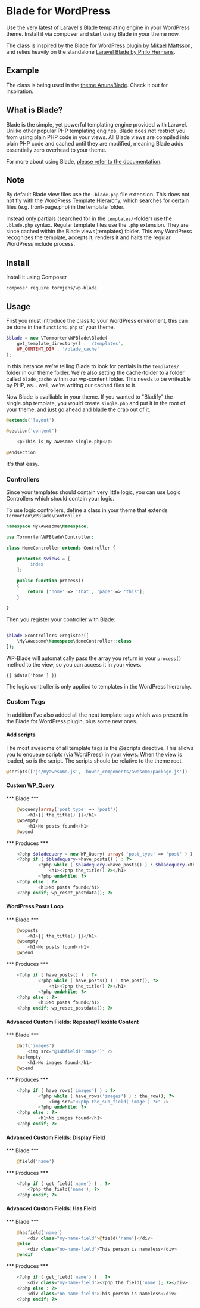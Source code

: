 # Blade for WordPress

Use the very latest of Laravel's Blade templating engine in your WordPress theme. Install it via composer and start using Blade in your theme now.

The class is inspired by the Blade for [WordPress plugin by Mikael Mattsson](https://github.com/MikaelMattsson/blade), and relies heavily on the standalone [Laravel Blade by Philo Hermans](https://github.com/PhiloNL).

## Example

The class is being used in the [theme AnunaBlade](https://github.com/tormjens/anunablade). Check it out for inspiration.

## What is Blade?

Blade is the simple, yet powerful templating engine provided with Laravel. Unlike other popular PHP templating engines, Blade does not restrict you from using plain PHP code in your views. All Blade views are compiled into plain PHP code and cached until they are modified, meaning Blade adds essentially zero overhead to your theme.

For more about using Blade, [please refer to the documentation](http://laravel.com/docs/5.1/blade).

## Note

By default Blade view files use the `.blade.php` file extension. This does not not fly with the WordPress Template Hierarchy, which searches for certain files (e.g. front-page.php) in the template folder.

Instead only partials (searched for in the `templates/`-folder) use the `.blade.php` syntax. Regular template files use the `.php` extension. They are since cached within the Blade views(templates) folder. This way WordPress recognizes the template, accepts it, renders it and halts the regular WordPress include process.

## Install

Install it using Composer

`composer require tormjens/wp-blade`

## Usage

First you must introduce the class to your WordPress enviroment, this can be done in the `functions.php` of your theme.

```php
$blade = new \Tormorten\WPBlade\Blade(
	get_template_directory() . '/templates',
	WP_CONTENT_DIR . '/blade_cache'
);
```

In this instance we're telling Blade to look for partials in the `templates/` folder in our theme folder. We're also setting the cache-folder to a folder called `blade_cache` within our wp-content folder. This needs to be writeable by PHP, as... well, we're writing our cached files to it.

Now Blade is availiable in your theme. If you wanted to "Bladify" the single.php template, you would create `single.php` and put it in the root of your theme, and just go ahead and blade the crap out of it.

```php
@extends('layout')

@section('content')

	<p>This is my awesome single.php</p>

@endsection
```

It's that easy.

### Controllers

Since your templates should contain very little logic, you can use Logic Controllers which should contain your logic.

To use logic controllers, define a class in your theme that extends `Tormorten\WPBlade\Controller`

```php 
namespace My\Awesome\Namespace;

use Tormorten\WPBlade\Controller;

class HomeController extends Controller {

	protected $views = [
		'index'
	];

	public function process()
	{
		return ['home' => 'that', 'page' => 'this'];
	}

}
```

Then you register your controller with Blade:

```php 

$blade->controllers->register([
	\My\Awesome\Namespace\HomeController::class
]);
```

WP-Blade will automatically pass the array you return in your `process()` method to the view, so you can access it in your views.

```
{{ $data['home'] }}
```

The logic controller is only applied to templates in the WordPress hierarchy.

### Custom Tags

In addition I've also added all the neat template tags which was present in the Blade for WordPress plugin, plus some new ones.

#### Add scripts

The most awesome of all template tags is the @scripts directive. This allows you to enqueue scripts (via WordPress) in your views. When the view is loaded, so is the script. The scripts should be relative to the theme root.

```php
@scripts(['js/myawesome.js', 'bower_components/awesome/package.js'])
```

#### Custom WP_Query

*** Blade ***
```php
	@wpquery(array('post_type' => 'post'))
		<h1>{{ the_title() }}</h1>
	@wpempty
		<h1>No posts found</h1>
	@wpend
```

*** Produces ***
```php
	<?php $bladequery = new WP_Query( array( 'post_type' => 'post' ) ); ?>
	<?php if ( $bladequery->have_posts() ) : ?>
	        <?php while ( $bladequery->have_posts() ) : $bladequery->the_post(); ?>
	        	<h1><?php the_title() ?></h1>
	        <?php endwhile; ?>
	<?php else : ?>
	        <h1>No posts found</h1>
	<?php endif; wp_reset_postdata(); ?>
```

#### WordPress Posts Loop

*** Blade ***
```php
	@wpposts
		<h1>{{ the_title() }}</h1>
	@wpempty
		<h1>No posts found</h1>
	@wpend
```

*** Produces ***
```php
	<?php if ( have_posts() ) : ?>
	        <?php while ( have_posts() ) : the_post(); ?>
	        	<h1><?php the_title() ?></h1>
	        <?php endwhile; ?>
	<?php else : ?>
	        <h1>No posts found</h1>
	<?php endif; wp_reset_postdata(); ?>
```

#### Advanced Custom Fields: Repeater/Flexible Content
*** Blade ***
```php
	@acf('images')
		<img src="@subfield('image')" />
	@acfempty
		<h1>No images found</h1>
	@wpend
```

*** Produces ***
```php
	<?php if ( have_rows('images') ) : ?>
	        <?php while ( have_rows('images') ) : the_row(); ?>
	        	<img src="<?php the_sub_field('image') ?>" />
	        <?php endwhile; ?>
	<?php else : ?>
	        <h1>No images found</h1>
	<?php endif; ?>
```

#### Advanced Custom Fields: Display Field
*** Blade ***
```php
	@field('name')
```

*** Produces ***
```php
	<?php if ( get_field('name') ) : ?>
		<?php the_field('name'); ?>
	<?php endif; ?>
```

#### Advanced Custom Fields: Has Field
*** Blade ***
```php
	@hasfield('name')
		<div class="my-name-field">@field('name')</div>
	@else
		<div class="no-name-field">This person is nameless</div>
	@endif
```

*** Produces ***
```php
	<?php if ( get_field('name') ) : ?>
		<div class="my-name-field"><?php the_field('name'); ?></div>
	<?php else : ?>
		<div class="no-name-field">This person is nameless</div>
	<?php endif; ?>
```



